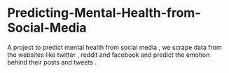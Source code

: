 # Predicting-Mental-Health-from-Social-Media
A project to predict mental health from social media , we scrape data from the websites like twitter , reddit and facebook and predict the emotion behind their posts and tweets . 
